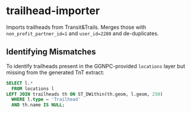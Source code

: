 # trailhead-importer

Imports trailheads from Transit&Trails.  Merges those with
`non_profit_partner_id=1` and `user_id=2280` and de-duplicates.

## Identifying Mismatches

To identify trailheads present in the GGNPC-provided `locations` layer but
missing from the generated TnT extract:

```sql
SELECT l.*
  FROM locations l
LEFT JOIN trailheads th ON ST_DWithin(th.geom, l.geom, 250)
  WHERE l.type = 'Trailhead'
  AND th.name IS NULL;
```
